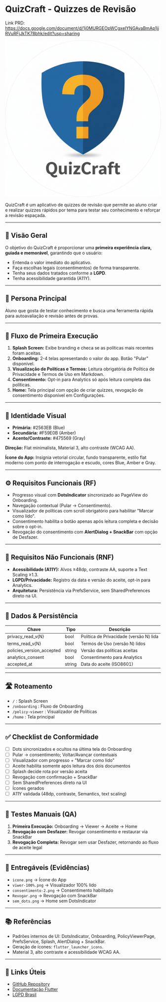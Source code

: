 # QuizCraft - Quizzes de Revisão

Link PRD: https://docs.google.com/document/d/1j0MURGEOpWCgxeIYNGAvaBmAp1jjRVuRFjJkTK78bhk/edit?usp=sharing

![Ícone do App](assets/logo_com_fundo.png) 

QuizCraft é um aplicativo de quizzes de revisão que permite ao aluno criar e realizar quizzes rápidos por tema para testar seu conhecimento e reforçar a revisão espaçada.  

---

## 📌 Visão Geral

O objetivo do QuizCraft é proporcionar uma **primeira experiência clara, guiada e memorável**, garantindo que o usuário:

- Entenda o valor imediato do aplicativo.
- Faça escolhas legais (consentimentos) de forma transparente.
- Tenha seus dados tratados conforme a **LGPD**.
- Tenha acessibilidade garantida (A11Y).

---

## 👤 Persona Principal

Aluno que gosta de testar conhecimento e busca uma ferramenta rápida para autoavaliação e revisão antes de provas.

---

## 🚀 Fluxo de Primeira Execução

1. **Splash Screen:** Exibe branding e checa se as políticas mais recentes foram aceitas.
2. **Onboarding:** 2-4 telas apresentando o valor do app. Botão "Pular" disponível.
3. **Visualização de Políticas e Termos:** Leitura obrigatória de Política de Privacidade e Termos de Uso em Markdown.
4. **Consentimento:** Opt-in para Analytics só após leitura completa das políticas.
5. **Home:** Tela principal com opção de criar quizzes, revogação de consentimento disponível em Configurações.

---

## 🎨 Identidade Visual

- **Primária:** #2563EB (Blue)  
- **Secundária:** #F59E0B (Amber)  
- **Acento/Contraste:** #475569 (Gray)  

**Direção:** Flat minimalista, Material 3, alto contraste (WCAG AA).  

**Ícone do App:** Insígnia vetorial circular, fundo transparente, estilo flat moderno com ponto de interrogação e escudo, cores Blue, Amber e Gray.  

---

## ⚙️ Requisitos Funcionais (RF)

- Progresso visual com **DotsIndicator** sincronizado ao PageView do Onboarding.  
- Navegação contextual (Pular → Consentimento).  
- Visualizador de políticas com scroll obrigatório para habilitar "Marcar como lido".  
- Consentimento habilita o botão apenas após leitura completa e decisão sobre o opt-in.  
- Revogação do consentimento com **AlertDialog + SnackBar** com opção de Desfazer.

---

## 🔧 Requisitos Não Funcionais (RNF)

- **Acessibilidade (A11Y):** Alvos ≥48dp, contraste AA, suporte a Text Scaling ≥1.3.  
- **LGPD/Privacidade:** Registro da data e versão do aceite, opt-in para Analytics.  
- **Arquitetura:** Persistência via PrefsService, sem SharedPreferences direto na UI.

---

## 💾 Dados & Persistência

| Chave                     | Tipo   | Descrição |
|----------------------------|--------|-----------|
| privacy_read_v{N}          | bool   | Política de Privacidade (versão N) lida |
| terms_read_v{N}            | bool   | Termos de Uso (versão N) lidos |
| policies_version_accepted  | string | Versão das políticas aceitas |
| analytics_consent          | bool   | Consentimento para Analytics |
| accepted_at                | string | Data do aceite (ISO8601) |

---

## 🛣️ Roteamento

- `/` : Splash Screen  
- `/onboarding` : Fluxo de Onboarding  
- `/policy-viewer` : Visualizador de Políticas  
- `/home` : Tela principal

---

## ✅ Checklist de Conformidade

- [ ] Dots sincronizados e ocultos na última tela do Onboarding  
- [ ] Pular → consentimento; Voltar/Avançar contextuais  
- [ ] Visualizador com progresso + "Marcar como lido"  
- [ ] Aceite habilita somente após leitura dos dois documentos  
- [ ] Splash decide rota por versão aceita  
- [ ] Revogação com confirmação + SnackBar  
- [ ] Sem SharedPreferences direto na UI  
- [ ] Ícones gerados  
- [ ] A11Y validada (48dp, contraste, Semantics, text scaling)  

---

## 🧪 Testes Manuais (QA)

1. **Primeira Execução:** Onboarding → Viewer → Aceite → Home  
2. **Revogação com Desfazer:** Revogar consentimento e restaurar via SnackBar  
3. **Revogação Completa:** Revogar sem usar Desfazer, retornando ao fluxo de aceite legal  

---

## 📁 Entregáveis (Evidências)

- `icone.png` → Ícone do App  
- `viwer-100%.png` → Visualizador 100% lido  
- `consentimento-2.png` → Consentimento habilitado  
- `Revogar.png` → Revogação com SnackBar  
- `sem_dots.png` → Home sem DotsIndicator  

---

## 📚 Referências

- Padrões internos de UI: DotsIndicator, Onboarding, PolicyViewerPage, PrefsService, Splash, AlertDialog + SnackBar.  
- Geração de ícones: `flutter_launcher_icons`.  
- Material 3, alto contraste e acessibilidade WCAG AA.

---

## 🔗 Links Úteis

- [GitHub Repository](#)  
- [Documentação Flutter](https://flutter.dev/docs)  
- [LGPD Brasil](https://www.lgpdbrasil.com.br/)  